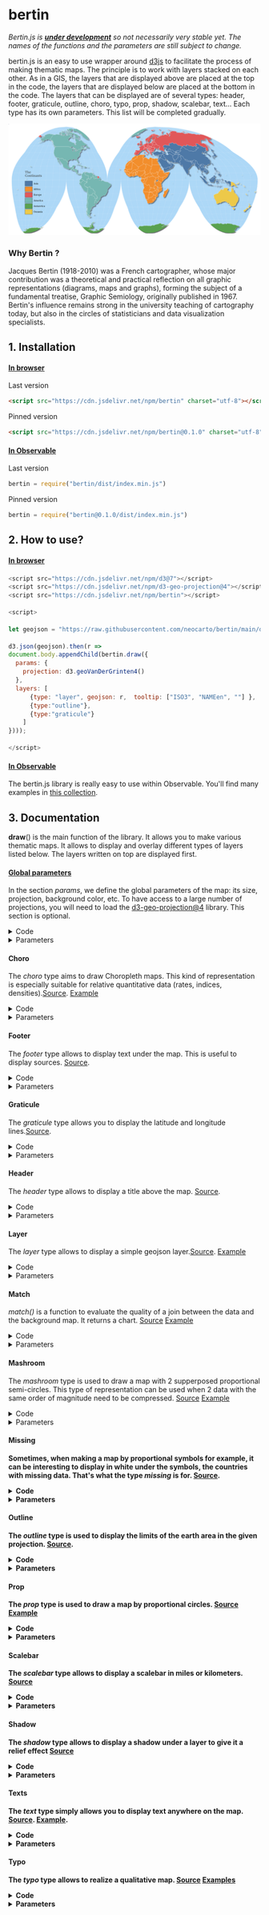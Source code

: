 # bertin

*Bertin.js is <ins>**under development**</ins> so not necessarily very stable yet. The names of the functions and the parameters are still subject to change.*

bertin.js is an easy to use wrapper around [d3js](https://github.com/d3/d3) to facilitate the process of making thematic maps. The principle is to work with layers stacked on each other. As in a GIS, the layers that are displayed above are placed at the top in the code, the layers that are displayed below are placed at the bottom in the code. The layers that can be displayed are of several types: header, footer, graticule, outline, choro, typo, prop, shadow, scalebar, text... Each type has its own parameters. This list will be completed gradually.

![](./img/bertin_typo.png)

### Why Bertin ?

Jacques Bertin (1918-2010) was a French cartographer, whose major contribution was a theoretical and practical reflection on all graphic representations (diagrams, maps and graphs), forming the subject of a fundamental treatise, Graphic Semiology, originally published in 1967. Bertin's influence remains strong in the university teaching of cartography today, but also in the circles of statisticians and data visualization specialists.

## 1. Installation

#### <ins>In browser</ins>

Last version

```html
<script src="https://cdn.jsdelivr.net/npm/bertin" charset="utf-8"></script>
```

Pinned version

```html
<script src="https://cdn.jsdelivr.net/npm/bertin@0.1.0" charset="utf-8"></script>
```

#### <ins>In Observable</ins>

Last version

~~~js
bertin = require("bertin/dist/index.min.js")
~~~

Pinned version

~~~js
bertin = require("bertin@0.1.0/dist/index.min.js")
~~~

## 2. How to use?


#### <ins>In browser</ins>

~~~js
<script src="https://cdn.jsdelivr.net/npm/d3@7"></script>
<script src="https://cdn.jsdelivr.net/npm/d3-geo-projection@4"></script>
<script src="https://cdn.jsdelivr.net/npm/bertin"></script>

<script>

let geojson = "https://raw.githubusercontent.com/neocarto/bertin/main/data/world.geojson"

d3.json(geojson).then(r =>
document.body.appendChild(bertin.draw({
  params: {
    projection: d3.geoVanDerGrinten4()
  },
  layers: [
      {type: "layer", geojson: r,  tooltip: ["ISO3", "NAMEen", ""] },
      {type:"outline"},
      {type:"graticule"}
    ]
})));

</script>
~~~

#### <ins>In Observable</ins>

The bertin.js library is really easy to use within Observable. You'll find many examples in [this collection](https://observablehq.com/collection/@neocartocnrs/bertin).

## 3. Documentation

<b>draw</b>() is the main function of the library. It allows you to make various thematic maps. It allows to display and overlay different types of layers listed below. The layers written on top are displayed first.

#### <ins>Global parameters</ins>

In the section *params*, we define the global parameters of the map: its size, projection, background color, etc. To have access to a large number of projections, you will need to load the [d3-geo-projection@4](https://github.com/d3/d3-geo-projection) library. This section is optional.

<details><summary>Code</summary>

~~~js
bertin.draw({
  params: {
    projection: d3.geoBertin1953(),
    width: 750,
  },
  layers: [...]
})
~~~

</details>

<details><summary>Parameters</summary>

- <b>projection</b>: a function defining the map projection. Cf d3-geo-projection@4 (default: d3.geoPatterson())
- <b>width</b>: width of the map (default:1000);
- <b>extent</b>: a feature defing the extent e.g. a country (default: null)
- <b>margin</b>: margin around features to be displayed. This option can be usefull if the stroke is very heavy (default: 1)
- <b>background</b>: color of the background (default: "none")

</details>

#### Choro

The *choro* type aims to draw Choropleth maps. This kind of representation is especially suitable for relative quantitative data (rates, indices, densities).[Source](https://github.com/neocarto/bertin/blob/main/src/layer-choro.js). [Example](https://observablehq.com/d/26db505c71cc6606?collection=@neocartocnrs/bertin)

<details><summary>Code</summary>

~~~js
bertin.draw({
  layers: [{
    {
      type: "choro",
      geojson: countries,
      id_geojson: "ISO3_CODE",
      data: maddison,
      id_data: "countrycode",
      var_data: "gdpppc",
      method: "quantile",
      pal: "Blues"
    }]
})
~~~

</details>

<details><summary>Parameters</summary>

- <b>geojson</b>: a geojson (<ins>compulsory<ins>)
- <b>data</b>: a geojson (<ins>compulsory<ins>)
- <b>id_geojson</b>: a string corresponding to the identifier of the features in the properties (<ins>compulsory<ins>)
- <b>id_data</b>: a string corresponding to the identifier of the features (<ins>compulsory<ins>)
- <b>var_data</b>: a string corresponding to the targeted variable (<ins>compulsory<ins>)
- <b>pal</b>: a palette of categorical colors (default: "Blues") [See](https://observablehq.com/@d3/color-schemes)
- <b>nbreaks</b>: Number of classes (default:5)
- <b>breaks</b>: Class breaks (default:null)
- <b>colors</b>: An array of colors (default: null)
- <b>method</b>: A method of classification. Jenks, q6, quantiles, equal (default: quantiles)
- <b>col_missing</b>: Color for missing values (default "#f5f5f5")
- <b>stroke</b>: stroke color (default: "white")
- <b>strokewidth</b>: Stroke width (default: 0.5)
- <b>fillopacity</b>: Fill opacity (dafault: 1)
- <b>tooltip</b>: an array of 3 values defing what to display within the tooltip. The two first values indicates the name of a field in properties. the third value is a string to indicates the unit (default:"")

Parameters of the legend

- <b/>leg_x</b>: position in x (if this value is not filled, the legend is not displayed)
- <b/>leg_y</b>: position in y (if this value is not filled, the legend is not displayed)
- <b>leg_w</b>: width of the bof (default: 30)
- <b>leg_h</b>: height of the bof (default:20)
- <b>leg_text</b>: text of the box (default: "text of the box")
- <b/>leg_fontsize</b>: text font size (default: 10)
- <b/>leg_fill</b>: color of the box (same as the layer displayed)
- <b/>leg_stroke</b>: stroke of the box (default: "black")
- <b/>leg_strokewidth</b>: stroke-width (default: 0.5)
- <b>leg_fillopacity</b>: stroke opacity (same as the layer displayed)
- <b/>leg_txtcol</b>: color of the texte (default: "#363636")
- <b/>leg_round</b>: Number of digits (default: undefined)
</details>


#### Footer

The *footer* type allows to display text under the map. This is useful to display sources. [Source](https://github.com/neocarto/bertin/blob/main/src/footer.js).

<details><summary>Code</summary>

~~~js
bertin.draw({
  layers: [{
        type: "footer",
        text: "Source: Worldbank, 2021",
        fontsize: 10
  }]
})
~~~

</details>

<details><summary>Parameters</summary>

- <b>text</b>: text to be displayed (default:"")
- <b>anchor</b>: text anchor. start, middle, end (default:"end")
- <b>fontsize</b>: size of the text (default:15)
- <b>fill</b>: color of the text (default:"#9e9696")
- <b>background</b>: background color (default: "white")
- <b>backgroundopacity</b>: background opacity (default: 1)

</details>


#### Graticule

The *graticule* type allows you to display the latitude and longitude lines.[Source](https://github.com/neocarto/bertin/blob/main/src/graticule.js).

<details><summary>Code</summary>

~~~js
bertin.draw({
  layers: [{
        type: "graticule",
        fill: "#644580",
        step:[20,10]
  }]
})
~~~

</details>

<details><summary>Parameters</summary>

- <b>stroke</b>: stroke color (default:"white")
- <b>strokewidth</b>: stroke width (default:0.8)
- <b>strokeopacity</b>: stroke opacity (default:0.5)
- <b>strokedasharray</b>stroke-dasharray (default:2)
- <b>step</b>: gap between graticules. The value can be a number or an array of two values (default:[10, 10])

</details>

#### Header

The *header* type allows to display a title above the map. [Source](https://github.com/neocarto/bertin/blob/main/src/header.js).

<details><summary>Code</summary>

~~~js
bertin.draw({
  layers: [{
        type: "header",
        text: "Title of the map",
        fontsize: 40
  }]
})
~~~

</details>

<details><summary>Parameters</summary>

- <b>text</b>: text to be displayed (default:"")
- <b>anchor</b>: text anchor. start, middle, end (default:"middle")
- <b>fontsize</b>: size of the text (default:20)
- <b>fill</b>: color of the text (default:"#9e9696")
- <b>background</b>: background color (default: "white")
- <b>backgroundopacity</b>: background opacity (default: 1)

</details>

#### Layer

The *layer* type allows to display a simple geojson layer.[Source](https://github.com/neocarto/bertin/blob/main/src/layer-simple.js). [Example](https://observablehq.com/d/d59855d7cc99f6e5?collection=@neocartocnrs/bertin)

<details><summary>Code</summary>

~~~js
bertin.draw({
  layers: [
    {
      type: "layer",
      geojson: *a geojson here*,
      fill: "#e6acdf",
      tooltip: ["CNTR_ID", "CNTR_NAME", ""]
    }
  ]
})
~~~

</details>

<details><summary>Parameters</summary>

- <b>geojson</b>: a geojson (<ins>compulsory<ins>)
- <b>fill</b>: fill color (default: a random color)
- <b>stroke</b>: stroke color (default: "white")
- <b>strokewidth</b> stroke width (default:0.5)
- <b>fillopacity</b>: fill opacity (default:1)
- <b>tooltip</b> an array of 3 values defing what to display within the tooltip. The two first values indicates the name of a field in properties. the third value is a string to indicates the unit (default:"")

Parameters of the legend

- <b/>leg_x</b>: position in x (if this value is not filled, the legend is not displayed)
- <b/>leg_y</b>: position in y (if this value is not filled, the legend is not displayed)
- <b>leg_w</b>: width of the bof (default: 30)
- <b>leg_h</b>: height of the bof (default:20)
- <b/>leg_title</b>: title of the legend (default; null)
- <b>leg_text</b>: text of the box (default: "text of the box")
- <b/>leg_fontsize</b>: title legend font size (default: 14)
- <b/>leg_fontsize2</b>: values font size (default: 10)
- <b/>leg_fill</b>: color of the box (same as the layer displayed)
- <b/>leg_stroke</b>: stroke of the box (default: "black")
- <b/>leg_strokewidth</b>: stroke-width (default: 0.5)
- <b>leg_fillopacity</b>: stroke opacity (same as the layer displayed)
- <b/>leg_txtcol</b>: color of the texte (default: "#363636")

</details>

#### Match

*match()* is a function to evaluate the quality of a join between the data and the background map. It returns a chart. [Source](https://github.com/neocarto/bertin/blob/main/src/match.js) [Example](https://observablehq.com/d/608ed06a679bfeca?collection=@neocartocnrs/bertin)

<details><summary>Code</summary>

~~~js
let testjoin = bertin.match(countries, "ISO3_CODE", maddison, "countrycode")
~~~

*.matched* returns an array containing matched ids

~~~js
testjoin.matched
~~~

*.matched_data* returns an array containing matched data ids

~~~js
testjoin.matched_data
~~~

*.unmatched_data* returns an array containing unmatched data ids

~~~js
testjoin.unmatched_data
~~~

*.unmatched_geom* returns an array containing unmatched geom ids

~~~js
testjoin.unmatched_geom
~~~

</details>

<details><summary>Parameters</summary>

- <b>geojson</b>: a geojson (<ins>compulsory<ins>)
- <b/>id_geojson</b>: a string corresponding to the identifier of the features in the properties (<ins>compulsory<ins>)
- <b/>data</b>: a geoj (<ins>compulsory<ins>)
- <b/>id_data</b>: a string corresponding to the identifier of the features (<ins>compulsory<ins>)

</details>


#### Mashroom

The *mashroom* type is used to draw a map with 2 supperposed proportional semi-circles. This type of representation can be used when 2 data with the same order of magnitude need to be compressed. [Source](https://github.com/neocarto/bertin/blob/main/src/layer-mashroom.js) [Example](https://observablehq.com/d/3c51f698ba19546c?collection=@neocartocnrs/bertin)

<details><summary>Code</summary>

~~~js
  bertin.draw({
    layers: [
      {
        type: "mashroom",
        geojson: mygeojson,
        id_geojson: "ids",
        data: mydata,
        id_data: "ids",
        top_var: "gdp_pct",
        bottom_var: "pop_pct",
        bottom_tooltip: ["name", "pop", "(thousands inh.)"],
        top_tooltip: ["name", "gdp", "(million $)"]
      }
    ]
  })
~~~

</details>

<details><summary>Parameters</summary>

- <b/>geojson</b>: a geojson (<ins>compulsory<ins>)
- <b/>data</b>: a geoj (<ins>compulsory<ins>)
- <b/>id_geojson</b>: a string corresponding to the identifier of the features in the properties (<ins>compulsory<ins>)
- <b/>id_data</b>: a string corresponding to the identifier of the features (<ins>compulsory<ins>)
- <b/>top_var: a string corresponding to the targeted top variable (<ins>compulsory<ins>)
- <b/>top_fill = top fill color (default: "#d64f4f")
- <b/>bottom_var: a string corresponding to the targeted bottom variable (<ins>compulsory<ins>)
- <b/>bottom_fill = bottom fill color (default: "#4fabd6")
- <b/>k</b>: size of the largest semi circle (defaul:50)
- <b/>stroke</b>: stroke color (default: "white")
- <b/>strokewidth</b>: stroke width (default: 0.5)
- <b/>fillopacity</b>: fill opacity (default: 1)
- <b/>top_tooltip</b>: an array of 3 values defing what to display within the tooltip. The two first values indicates the name of a field in properties. the third value is a string to indicates the unit (default:"")
- <b/>bottom_tooltip</b>: an array of 3 values defing what to display within the tooltip. The two first values indicates the name of a field in properties. the third value is a string to indicates the unit (default:"")

Parameters of the legend

- <b>leg_x</b>: position in x (if this value is not filled, the legend is not displayed)
- <b>leg_y</b>: position in y (if this value is not filled, the legend is not displayed)
- <b>leg_fontsize</b>: title legend font size (default: 14)
- <b>leg_fontsize2</b>: values font size (default: 10)
- <b>leg_round</b>: number of digits after the decimal point (default: undefined)
- <b>leg_txtcol</b>: color of the texte (default: "#363636")
- <b>leg_title</b>: title of the legend (default "Title, year")
- <b>leg_stroke</b>: stroke of the circles (default: "black")
- <b>leg_top_txt</b> title for the top variable (default top_var)
- <b>leg_bottom_txt</b> title for the bottom variable (default bottom_var)
- <b>leg_top_fill</b> color of top semi circles (default same as top_fill)
- <b>leg_bottom_fill</b> color of bottom semi circles (default same as bottom_fill)
- <b>leg_strokewidth</b> stroke width of elements in the legend (default 0.8)

</details>


#### Missing

Sometimes, when making a map by proportional symbols for example, it can be interesting to display in white under the symbols, the countries with missing data. That's what the type *missing* is for. [Source](https://github.com/neocarto/bertin/blob/main/src/layer-missing.js).

<details><summary>Code</summary>

~~~js
bertin.draw({
  layers: [
    {
      type: "missing",
      geojson: countries,
      id_geojson: "ISO3_CODE",
      data: maddison,
      id_data: "countrycode",
      var_data: "pop"
  ]
})
~~~

</details>

<details><summary>Parameters</summary>

- <b/>geojson</b>: a geojson (<ins>compulsory<ins>)
- <b/>data</b>: a geoj (<ins>compulsory<ins>)
- <b/>id_geojson</b>: a string corresponding to the identifier of the features in the properties (<ins>compulsory<ins>)
- <b/>id_data</b>: a string corresponding to the identifier of the features (<ins>compulsory<ins>)
- <b/>var_data</b>: a string corresponding to the targeted variable (<ins>compulsory<ins>)
- <b/>fill</b>: fill color (default: "white")
- <b/>stroke</b>: stroke color (default: "white")
- <b/>strokewidth</b>: stroke width (default: 0.5)
- <b/>fillopacity</b>: fill opacity (default: 1)

Parameters of the legend

- <b/>leg_x</b>: position in x (if this value is not filled, the legend is not displayed)
- <b/>leg_y</b>: position in y (if this value is not filled, the legend is not displayed)
- <b>leg_w</b>: width of the bof (default: 30)
- <b>leg_h</b>: height of the bof (default:20)
- <b>leg_text</b>: text of the box (default: "text of the box")
- <b/>leg_fontsize</b>: text font size (default: 10)
- <b/>leg_fill</b>: color of the box (same as the layer displayed)
- <b/>leg_stroke</b>: stroke of the box (default: "black")
- <b/>leg_strokewidth</b>: stroke-width (default: 0.5)
- <b>leg_fillopacity</b>: stroke opacity (same as the layer displayed)
- <b/>leg_txtcol</b>: color of the texte (default: "#363636")

</details>

#### Outline

The *outline* type is used to display the limits of the earth area in the given projection. [Source](https://github.com/neocarto/bertin/blob/main/src/outline.js).

<details><summary>Code</summary>

~~~js
bertin.draw({
  layers: [{
        type: "outline",
        fill: "#4269ad"
  }]
})
~~~

</details>

<details><summary>Parameters</summary>

- <b>fill</b>: fill color of the outline (default: "#add8f7")
- <b>stroke</b>: stroke color (default:"none")
- <b>strokewidth</b>: stroke width (default: 1)

</details>

#### Prop

The *prop* type is used to draw a map by proportional circles. [Source](https://github.com/neocarto/bertin/blob/main/src/layer-prop.js) [Example](https://observablehq.com/d/6648e042f25e7241?collection=@neocartocnrs/bertin)

<details><summary>Code</summary>

~~~js
  bertin.draw({
    layers: [
      {
        type: "prop",
        geojson: countries,
        id_geojson: "ISO3_CODE",
        data: maddison,
        id_data: "countrycode",
        var_data: "pop",
        k: 60,
        tooltip: ["country", "pop", "(inh.)"]
      }
    ]
  })
~~~

</details>

<details><summary>Parameters</summary>

- <b/>geojson</b>: a geojson (<ins>compulsory<ins>)
- <b/>data</b>: a geoj (<ins>compulsory<ins>)
- <b/>id_geojson</b>: a string corresponding to the identifier of the features in the properties (<ins>compulsory<ins>)
- <b/>id_data</b>: a string corresponding to the identifier of the features (<ins>compulsory<ins>)
- <b/>var_data</b>: a string corresponding to the targeted variable (<ins>compulsory<ins>)
- <b/>k</b>: size of the largest circle (defaul:50)
- <b/>fill</b>: fill color (default: random color)
- <b/>stroke</b>: stroke color (default: "white")
- <b/>strokewidth</b>: stroke width (default: 0.5)
- <b/>fillopacity</b>: fill opacity (default: 1)
- <b>tooltip</b> an array of 3 values defing what to display within the tooltip. The two first values indicates the name of a field in properties. the third value is a string to indicates the unit (default:"")

Parameters of the legend

- <b/>leg_x</b>: position in x (if this value is not filled, the legend is not displayed)
- <b/>leg_y</b>: position in y (if this value is not filled, the legend is not displayed)
- <b/>leg_fill</b>: color of the circles (default: "none")
- <b/>leg_stroke</b>: stroke of the circles (default: "black")
- <b/>leg_strokewidth</b>: stoke-width (default: 0.8)
- <b/>leg_txtcol</b>: color of the texte (default: "#363636")
- <b/>leg_title</b>: title of the legend (default var_data)
- <b/>leg_round</b>: number of digits after the decimal point (default: undefined)
- <b/>leg_fontsize</b>: title legend font size (default: 14)
- <b/>leg_fontsize2</b>: values font size (default: 10)

</details>

#### Scalebar

The *scalebar* type allows to display a scalebar in miles or kilometers. [Source](https://github.com/neocarto/bertin/blob/main/src/scalerbar.js)

<details><summary>Code</summary>

  ~~~js
  bertin.draw({
    layers: [
      {
        type: "scalebar",
        units: "miles"
      },
    ]
  })
  ~~~

</details>

<details><summary>Parameters</summary>

- <b/>x</b>: position in x (if this value is not filled, the legend is displayed on the left)
- <b/>y</b>: position in x (if this value is not filled, the legend is displayed at the bottom)
- <b/>units</b>: distance unit, miles or kilometers (default: "kilimeters")

</details>

#### Shadow

The *shadow* type allows to display a shadow under a layer to give it a relief effect [Source](https://github.com/neocarto/bertin/blob/main/src/shadow.js)

<details><summary>Code</summary>

~~~js
bertin.draw({
  layers: [
    {
      type: "shadow",
      geojson: JPN,
      dx: 5,
      dy: 5
    },
  ]
})
~~~

</details>

<details><summary>Parameters</summary>

- <b>col</b>: color (default: "#35383d")
- <b>dx</b>: shift in x (default: 3)
- <b>dy</b>: shift in y (default: 3)
- <b>stdDeviation</b> blur (default: 1.5)
- <b>opacity</b>: opacity (default: 0.7)

</details>

#### Texts

The *text* type simply allows you to display text anywhere on the map. [Source](https://github.com/neocarto/bertin/blob/main/src/text.js). [Example](https://observablehq.com/d/95fcfac18b213daf?collection=@neocartocnrs/bertin).

<details><summary>Code</summary>

~~~js
bertin.draw({
  layers: [
    {
      type: "text",
      text: "This is my text",
      position: "bottomright",
      fontsize: 20,
      baseline: "middle",
      frame_stroke: "red",
      margin: 4
    }
  ]
})
~~~

</details>

<details><summary>Parameters</summary>

- <b>position</b>: position of the text. It can be an array with x,y coordinates. For example [100,200]. It can be also a string defining the position. "topleft", "top", "topright", "left", "middle", "right", "bottomleft", "bottom", "bottomright" (default: "topleft")
- <b>text</b>: text to display. With the backticks, it is possible to display a text on several lines (default: "Your text here!")
- <b>fontsize</b>: text size (default: 15)
- <b>margin</b>: margin around the text (default: 0)
- <b>anchor</b>: text anchor. start, middle, end (default: "start")
- <b>baseline</b>: alignment baseline. "baseline", "middle", "hanging" (default:"hanging")
- <b>fill</b>: text color (default: "#474342")
- <b>stroke</b>: stroke color (default: "none")
- <b>frame_fill</b>: frame background color (default:"none")
- <b>frame_stroke</b>: frame stroke color (default: "none")
- <b>frame_strokewidth</b>: thickness of the frame contour (default: 1)
- <b>frame_opacity</b>: frame opacity (default: 1)

</details>

#### Typo

The *typo* type allows to realize a qualitative map. [Source](https://github.com/neocarto/bertin/blob/main/src/layer-typo.js) [Examples](https://observablehq.com/d/bf52a76ebafaba98?collection=@neocartocnrs/bertin)

<details><summary>Code</summary>

~~~js
  bertin.draw({
    layers: [
      {
        type: "typo",
        geojson: countries,
        id_geojson: "ISO3_CODE",
        data: maddison,
        id_data: "countrycode",
        var_data: "region"
    ]
  })
~~~

</details>

<details><summary>Parameters</summary>

- <b/>geojson</b>: a geojson (<ins>compulsory<ins>)
- <b/>data</b>: a geojson (<ins>compulsory<ins>)
- <b/>id_geojson</b>: a string corresponding to the identifier of the features in the properties (<ins>compulsory<ins>)
- <b/>id_data</b>: a string corresponding to the identifier of the features (<ins>compulsory<ins>)
- <b/>var_data</b>: a string corresponding to the targeted variable (<ins>compulsory<ins>)
- <b>colors</b>: An array containig n colors for n types (defaut: null)
- <b>pal</b>: a palette of categorical colors (default: "Tableau10") [See](https://observablehq.com/@d3/color-schemes)
- <b>col_missing</b>: Color for missing values (default "#f5f5f5")
- <b>stroke</b>: sreoke color (default: "white")
- <b>strokewidth</b>: Stroke width (default: 0.5)
- <b>fillopacity</b>: Fill opacity (dafault: 1)
- <b>tooltip</b>: An array of 3 values defing what to display within the tooltip. The two first values indicates the name of a field in properties. the third value is a string to indicates the unit (default:"")

Parameters of the legend

- <b/>leg_x</b>: position in x (if this value is not filled, the legend is not displayed)
- <b/>leg_y</b>: position in y (if this value is not filled, the legend is not displayed)
- <b>leg_w</b>: width of the bof (default: 30)
- <b>leg_h</b>: height of the bof (default:20)
- <b/>leg_title</b>: title of the legend (default; null)
- <b/>leg_fontsize</b>: title legend font size (default: 14)
- <b/>leg_fontsize2</b>: values font size (default: 10)
- <b/>leg_stroke</b>: stroke of the box (default: "black")
- <b/>leg_strokewidth</b>: stroke-width (default: 0.5)
- <b>leg_fillopacity</b>: stroke opacity (same as the layer displayed)
- <b/>leg_txtcol</b>: color of the texte (default: "#363636")

</details>
